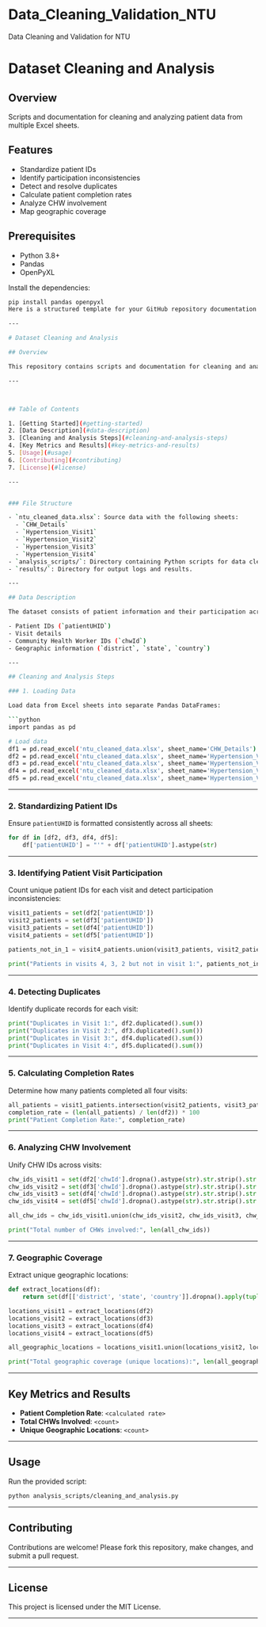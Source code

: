 # Data_Cleaning_Validation_NTU
Data Cleaning and Validation for NTU
# Dataset Cleaning and Analysis

## Overview

Scripts and documentation for cleaning and analyzing patient data from multiple Excel sheets.

## Features
- Standardize patient IDs
- Identify participation inconsistencies
- Detect and resolve duplicates
- Calculate patient completion rates
- Analyze CHW involvement
- Map geographic coverage

## Prerequisites

- Python 3.8+
- Pandas
- OpenPyXL

Install the dependencies:

```bash
pip install pandas openpyxl
Here is a structured template for your GitHub repository documentation with the provided code integrated, ready for use in your project:

---

# Dataset Cleaning and Analysis

## Overview

This repository contains scripts and documentation for cleaning and analyzing patient data across multiple Excel sheets. The objective is to ensure consistency and accuracy in handling similar datasets, with specific steps for data processing, standardization, and analysis.

---



## Table of Contents

1. [Getting Started](#getting-started)
2. [Data Description](#data-description)
3. [Cleaning and Analysis Steps](#cleaning-and-analysis-steps)
4. [Key Metrics and Results](#key-metrics-and-results)
5. [Usage](#usage)
6. [Contributing](#contributing)
7. [License](#license)

---


### File Structure

- `ntu_cleaned_data.xlsx`: Source data with the following sheets:
  - `CHW_Details`
  - `Hypertension_Visit1`
  - `Hypertension_Visit2`
  - `Hypertension_Visit3`
  - `Hypertension_Visit4`
- `analysis_scripts/`: Directory containing Python scripts for data cleaning and analysis.
- `results/`: Directory for output logs and results.

---

## Data Description

The dataset consists of patient information and their participation across four visits. Each sheet includes:

- Patient IDs (`patientUHID`)
- Visit details
- Community Health Worker IDs (`chwId`)
- Geographic information (`district`, `state`, `country`)

---

## Cleaning and Analysis Steps

### 1. Loading Data

Load data from Excel sheets into separate Pandas DataFrames:

```python
import pandas as pd

# Load data
df1 = pd.read_excel('ntu_cleaned_data.xlsx', sheet_name='CHW_Details')
df2 = pd.read_excel('ntu_cleaned_data.xlsx', sheet_name='Hypertension_Visit1')
df3 = pd.read_excel('ntu_cleaned_data.xlsx', sheet_name='Hypertension_Visit2')
df4 = pd.read_excel('ntu_cleaned_data.xlsx', sheet_name='Hypertension_Visit3')
df5 = pd.read_excel('ntu_cleaned_data.xlsx', sheet_name='Hypertension_Visit4')
```

---

### 2. Standardizing Patient IDs

Ensure `patientUHID` is formatted consistently across all sheets:

```python
for df in [df2, df3, df4, df5]:
    df['patientUHID'] = "'" + df['patientUHID'].astype(str)
```

---

### 3. Identifying Patient Visit Participation

Count unique patient IDs for each visit and detect participation inconsistencies:

```python
visit1_patients = set(df2['patientUHID'])
visit2_patients = set(df3['patientUHID'])
visit3_patients = set(df4['patientUHID'])
visit4_patients = set(df5['patientUHID'])

patients_not_in_1 = visit4_patients.union(visit3_patients, visit2_patients) - visit1_patients

print("Patients in visits 4, 3, 2 but not in visit 1:", patients_not_in_1)
```

---

### 4. Detecting Duplicates

Identify duplicate records for each visit:

```python
print("Duplicates in Visit 1:", df2.duplicated().sum())
print("Duplicates in Visit 2:", df3.duplicated().sum())
print("Duplicates in Visit 3:", df4.duplicated().sum())
print("Duplicates in Visit 4:", df5.duplicated().sum())
```

---

### 5. Calculating Completion Rates

Determine how many patients completed all four visits:

```python
all_patients = visit1_patients.intersection(visit2_patients, visit3_patients, visit4_patients)
completion_rate = (len(all_patients) / len(df2)) * 100
print("Patient Completion Rate:", completion_rate)
```

---

### 6. Analyzing CHW Involvement

Unify CHW IDs across visits:

```python
chw_ids_visit1 = set(df2['chwId'].dropna().astype(str).str.strip().str.lower())
chw_ids_visit2 = set(df3['chwId'].dropna().astype(str).str.strip().str.lower())
chw_ids_visit3 = set(df4['chwId'].dropna().astype(str).str.strip().str.lower())
chw_ids_visit4 = set(df5['chwId'].dropna().astype(str).str.strip().str.lower())

all_chw_ids = chw_ids_visit1.union(chw_ids_visit2, chw_ids_visit3, chw_ids_visit4)

print("Total number of CHWs involved:", len(all_chw_ids))
```

---

### 7. Geographic Coverage

Extract unique geographic locations:

```python
def extract_locations(df):
    return set(df[['district', 'state', 'country']].dropna().apply(tuple, axis=1))

locations_visit1 = extract_locations(df2)
locations_visit2 = extract_locations(df3)
locations_visit3 = extract_locations(df4)
locations_visit4 = extract_locations(df5)

all_geographic_locations = locations_visit1.union(locations_visit2, locations_visit3, locations_visit4)

print("Total geographic coverage (unique locations):", len(all_geographic_locations))
```

---

## Key Metrics and Results

- **Patient Completion Rate**: `<calculated rate>`
- **Total CHWs Involved**: `<count>`
- **Unique Geographic Locations**: `<count>`

---

## Usage

Run the provided script:

```bash
python analysis_scripts/cleaning_and_analysis.py
```

---

## Contributing

Contributions are welcome! Please fork this repository, make changes, and submit a pull request.

---

## License

This project is licensed under the MIT License.

---


